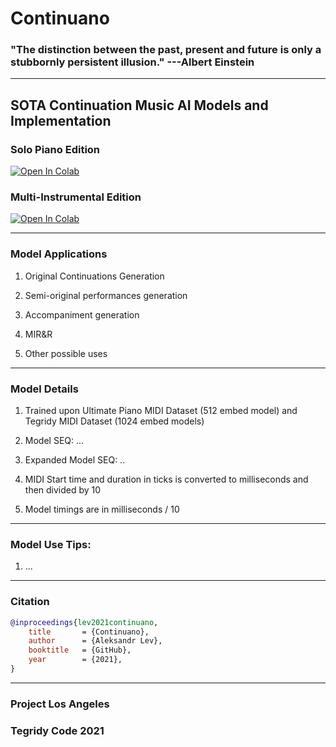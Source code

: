 # Continuano

### "The distinction between the past, present and future is only a stubbornly persistent illusion." ---Albert Einstein

***

## SOTA Continuation Music AI Models and Implementation

### Solo Piano Edition

[![Open In Colab][colab-badge1]][colab-notebook1]

[colab-notebook1]: <https://colab.research.google.com/github/asigalov61/Continuano/blob/main/Continuano.ipynb>
[colab-badge1]: <https://colab.research.google.com/assets/colab-badge.svg>

### Multi-Instrumental Edition

[![Open In Colab][colab-badge3]][colab-notebook3]

[colab-notebook3]: <https://colab.research.google.com/github/asigalov61/Continuano/blob/main/[MI]_Continuano.ipynb>
[colab-badge3]: <https://colab.research.google.com/assets/colab-badge.svg>

***

### Model Applications

1) Original Continuations Generation

2) Semi-original performances generation

3) Accompaniment generation

4) MIR&R

5) Other possible uses

***

### Model Details

1) Trained upon Ultimate Piano MIDI Dataset (512 embed model) and Tegridy MIDI Dataset (1024 embed models)

2) Model SEQ: ...

3) Expanded Model SEQ: ..

4) MIDI Start time and duration in ticks is converted to milliseconds and then divided by 10

5) Model timings are in milliseconds / 10

***

### Model Use Tips:

1) ...

***

### Citation

```bibtex
@inproceedings{lev2021continuano,
    title       = {Continuano},
    author      = {Aleksandr Lev},
    booktitle   = {GitHub},
    year        = {2021},
}
```

***

### Project Los Angeles

### Tegridy Code 2021


